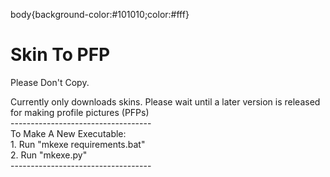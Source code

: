 body{background-color:#101010;color:#fff}

Skin To PFP
===========

Please Don't Copy.  
  
Currently only downloads skins. Please wait until a later version is released for making profile pictures (PFPs)  
\-----------------------------------  
To Make A New Executable:  
1\. Run "mkexe requirements.bat"  
2\. Run "mkexe.py"  
\-----------------------------------